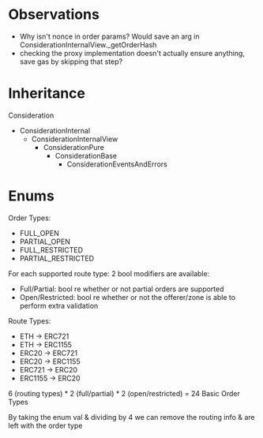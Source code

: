 
# Observations
- Why isn't nonce in order params? Would save an arg in ConsiderationInternalView._getOrderHash
- checking the proxy implementation doesn't actually ensure anything, save gas by skipping that step?

# Inheritance

Consideration
- ConsiderationInternal
  - ConsiderationInternalView
    - ConsiderationPure
      - ConsiderationBase
        - ConsiderationEventsAndErrors

# Enums

Order Types:
- FULL_OPEN
- PARTIAL_OPEN
- FULL_RESTRICTED
- PARTIAL_RESTRICTED

For each supported route type: 2 bool modifiers are available:
- Full/Partial: bool re whether or not partial orders are supported
- Open/Restricted: bool re whether or not the offerer/zone is able to perform extra validation

Route Types:
- ETH -> ERC721
- ETH -> ERC1155
- ERC20 -> ERC721
- ERC20 -> ERC1155
- ERC721 -> ERC20
- ERC1155 -> ERC20

6 (routing types) * 2 (full/partial) * 2 (open/restricted) = 24 Basic Order Types

By taking the enum val & dividing by 4 we can remove the routing info & are left with the order type
